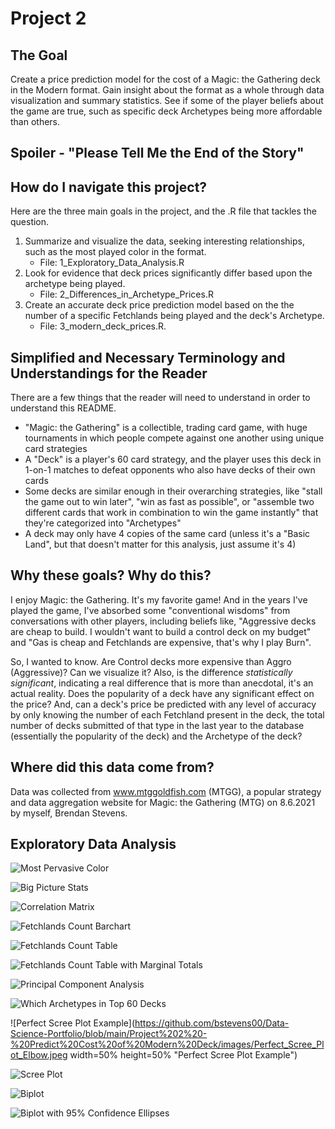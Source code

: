 # Project 2

## The Goal

Create a price prediction model for the cost of a Magic: the Gathering deck in the Modern format. Gain insight about the format as a whole through data visualization and summary statistics. See if some of the player beliefs about the game are true, such as specific deck Archetypes being more affordable than others.

## Spoiler - "Please Tell Me the End of the Story"



## How do I navigate this project?

Here are the three main goals in the project, and the .R file that tackles the question.

1. Summarize and visualize the data, seeking interesting relationships, such as the most played color in the format.
	+ File: 1_Exploratory_Data_Analysis.R
2. Look for evidence that deck prices significantly differ based upon the archetype being played.
	+ File: 2_Differences_in_Archetype_Prices.R
3. Create an accurate deck price prediction model based on the the number of a specific Fetchlands being played and the deck's Archetype.
	+ File: 3_modern_deck_prices.R.

## Simplified and Necessary Terminology and Understandings for the Reader

There are a few things that the reader will need to understand in order to understand this README.

* "Magic: the Gathering" is a collectible, trading card game, with huge tournaments in which people compete against one another using unique card strategies
* A "Deck" is a player's 60 card strategy, and the player uses this deck in 1-on-1 matches to defeat opponents who also have decks of their own cards
* Some decks are similar enough in their overarching strategies, like "stall the game out to win later", "win as fast as possible", or "assemble two different cards that work in combination to win the game instantly" that they're categorized into "Archetypes"
* A deck may only have 4 copies of the same card (unless it's a "Basic Land", but that doesn't matter for this analysis, just assume it's 4)
	
## Why these goals? Why do this?

I enjoy Magic: the Gathering. It's my favorite game! And in the years I've played the game, I've absorbed some "conventional wisdoms" from conversations with other players, including beliefs like, "Aggressive decks are cheap to build. I wouldn't want to build a control deck on my budget" and "Gas is cheap and Fetchlands are expensive, that's why I play Burn".

So, I wanted to know. Are Control decks more expensive than Aggro (Aggressive)? Can we visualize it? Also, is the difference *statistically significant*, indicating a real difference that is more than anecdotal, it's an actual reality. Does the popularity of a deck have any significant effect on the price? And, can a deck's price be predicted with any level of accuracy by only knowing the number of each Fetchland present in the deck, the total number of decks submitted of that type in the last year to the database (essentially the popularity of the deck) and the Archetype of the deck?

## Where did this data come from?

Data was collected from www.mtggoldfish.com (MTGG), a popular strategy and data aggregation website for Magic: the Gathering (MTG) on 8.6.2021 by myself, Brendan Stevens.

## Exploratory Data Analysis

![Most Pervasive Color](<https://github.com/bstevens00/Data-Science-Portfolio/blob/main/Project%202%20-%20Predict%20Cost%20of%20Modern%20Deck/images/1_Percent_of_Decks_with_This_Color.png> "Most Pervasive Color")



![Big Picture Stats](<https://github.com/bstevens00/Data-Science-Portfolio/blob/main/Project%202%20-%20Predict%20Cost%20of%20Modern%20Deck/images/1_Big_Picture_Stats.PNG> "Big Picture Stats")

![Correlation Matrix](<https://github.com/bstevens00/Data-Science-Portfolio/blob/main/Project%202%20-%20Predict%20Cost%20of%20Modern%20Deck/images/1_Correlation_Matrix.png> "Correlation Matrix")

![Fetchlands Count Barchart](<https://github.com/bstevens00/Data-Science-Portfolio/blob/main/Project%202%20-%20Predict%20Cost%20of%20Modern%20Deck/images/1_Fetchland_Counts_Barchart.png> "Fetchlands Count Barchart")

![Fetchlands Count Table](<https://github.com/bstevens00/Data-Science-Portfolio/blob/main/Project%202%20-%20Predict%20Cost%20of%20Modern%20Deck/images/1_Fetchland_Counts_Table.PNG> "Fetchlands Count Table")

![Fetchlands Count Table with Marginal Totals](<https://github.com/bstevens00/Data-Science-Portfolio/blob/main/Project%202%20-%20Predict%20Cost%20of%20Modern%20Deck/images/1_Fetchland_Counts_Table_with_Marginal_Totals.PNG> "Fetchlands Count Table with Marginal Totals")

![Principal Component Analysis](<https://github.com/bstevens00/Data-Science-Portfolio/blob/main/Project%202%20-%20Predict%20Cost%20of%20Modern%20Deck/images/1_Principal_Component_Analysis.png> "Principal Component Analysis")

![Which Archetypes in Top 60 Decks](<https://github.com/bstevens00/Data-Science-Portfolio/blob/main/Project%202%20-%20Predict%20Cost%20of%20Modern%20Deck/images/1_Which_Archetypes_in_Top_60.png> "Which Archetypes in Top 60 Decks")

![Perfect Scree Plot Example](<https://github.com/bstevens00/Data-Science-Portfolio/blob/main/Project%202%20-%20Predict%20Cost%20of%20Modern%20Deck/images/Perfect_Scree_Plot_Elbow.jpeg> width=50% height=50% "Perfect Scree Plot Example")

![Scree Plot](<https://github.com/bstevens00/Data-Science-Portfolio/blob/main/Project%202%20-%20Predict%20Cost%20of%20Modern%20Deck/images/1_Scree_Plot.png> "Scree Plot")

![Biplot](<https://github.com/bstevens00/Data-Science-Portfolio/blob/main/Project%202%20-%20Predict%20Cost%20of%20Modern%20Deck/images/1_Biplot.png> "Biplot")

![Biplot with 95% Confidence Ellipses](<https://github.com/bstevens00/Data-Science-Portfolio/blob/main/Project%202%20-%20Predict%20Cost%20of%20Modern%20Deck/images/1_Biplot_95_Confidence_Ellipses.png> "Biplot with 95% Confidence Ellipses")
